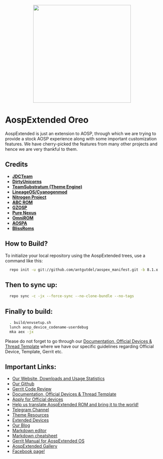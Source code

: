 <p align="center">
<img src="https://github.com/AospExtended/manifest/raw/7.1.1/aex_logo.png" width="320px" height="320px" > 
</p>

AospExtended Oreo
===========
AospExtended is just an extension to AOSP, through which we 
are trying to provide a stock AOSP experience along with some important 
customization features. We have cherry-picked the features from many 
other projects and hence we are very thankful to them.

Credits
-------
* [**JDCTeam**](https://github.com/AOSP-JF-MM)
* [**DirtyUnicorns**](https://github.com/DirtyUnicorns)
* [**TeamSubstratum (Theme Engine)**](https://github.com/Substratum)
* [**LineageOS/Cyanogenmod**](https://github.com/LineageOS)
* [**Nitrogen Project**](https://github.com/nitrogen-project)
* [**ABC ROM**](https://github.com/ezio84)
* [**GZOSP**](https://github.com/GZOSP)
* [**Pure Nexus**](https://github.com/PureNexusProject)
* [**OmniROM**](https://github.com/omnirom/)
* [**AOSPA**](https://github.com/aospa/)
* [**BlissRoms**](https://github.com/BlissRoms)

How to Build?
-------------

To initialize your local repository using the AospExtended trees, use a 
command like this:

```bash
  repo init -u git://github.com/antgutdel/aospex_manifest.git -b 8.1.x
```
  
Then to sync up:
----------------

```bash
  repo sync -c -jx --force-sync --no-clone-bundle --no-tags
```
Finally to build:
-----------------

```bash
  . build/envsetup.sh
  lunch aosp_device_codename-userdebug
  mka aex -jx
```


Please do not forget to go through our [Documentation, Official Devices & Thread Template](https://github.com/AospExtended/Documentation_and_thread-template/) where
we have our specific guidelines regarding Official Device, Template, Gerrit etc.

## Important Links:

- [Our Website, Downloads and Usage Statistics](http://www.aospextended.com/) 
- [Our Github](https://github.com/AospExtended/)  
- [Gerrit Code Review](http://gerrit.aospextended.com/) 
- [Documentation, Official Devices & Thread Template](https://github.com/AospExtended/Documentation_and_thread-template/) 
- [Apply for Official devices](https://github.com/AospExtended/official_devices) 
- [Help us translate AospExtended ROM and bring it to the world!](http://translate.aospextended.com/)
- [Telegram Channel](https://telegram.me/aospextended/) 
- [Theme Resources](https://github.com/AospExtended/AEX-Scripts/) 
- [Extended Devices](https://github.com/AospExtended-devices/) 
- [Our Blog](https://blog.aospextended.com/)
- [Markdown editor ](http://dillinger.io/) 
- [Markdown cheatsheet ](https://github.com/adam-p/markdown-here/wiki/Markdown-Cheatsheet) 
- [Gerrit Manual for AospExtended OS](http://gerrit.aospextended.com/Documentation/index.html/) 
- [AospExtended Gallery](https://aospextended.imgur.com/) 
- [Facebook page!](https://www.facebook.com/aospextended/) 

